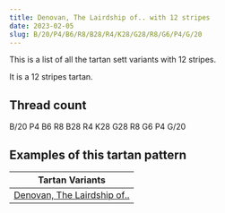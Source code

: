 ```yaml
---
title: Denovan, The Lairdship of.. with 12 stripes
date: 2023-02-05
slug: B/20/P4/B6/R8/B28/R4/K28/G28/R8/G6/P4/G/20
---
```

This is a list of all the tartan sett variants with 12 stripes.

It is a 12 stripes tartan.


## Thread count
B/20 P4 B6 R8 B28 R4 K28 G28 R8 G6 P4 G/20

## Examples of this tartan pattern

| Tartan Variants |
|---------------|
| [Denovan, The Lairdship of..](/variants/b/20/p4/b6/r8/b28/r4/k28/g28/r8/g6/p4/g/20-b304080-g008000-k000000-p800080-rc00000)||

